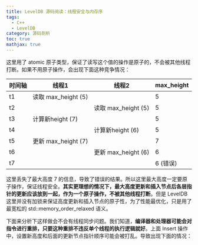 ```yaml
---
title: LevelDB 源码阅读：线程安全与内存序
tags:
  - C++
  - LevelDB
category: 源码剖析
toc: true
mathjax: true
---
```




这里用了 atomic 原子类型，保证了读写这个值的操作是原子的，不会被其他线程打断。如果不用原子操作，会出现下面这种竞争情况：

时间轴   | 线程1                 |线程2                  | max_height
--------|----------------------|----------------------|----------
   t1   |读取 max_height (5)    |                      |    5
   t2   |                      |读取 max_height (5)    |    5
   t3   |计算新height (7)       |                      |    5
   t4   |                      |计算新height (6)       |    5
   t5   |更新 max_height (7)    |                      |    7
   t6   |                      | 更新 max_height (6)   |    6
   t7   |                      |                      |    6 (错误)

这里丢失了最大高度 7 的信息，导致了错误的结果。所以这里最大高度一定要原子操作，保证线程安全。**其实更理想的情况下，最大高度更新和插入节点后各层指针的更新应该放到一起，作为一个原子操作，不被其他线程打断**。但是 LevelDB 这里并没有加锁来保证高度更新和插入节点的原子性，为了性能最优化，只是用了最宽松的 std::memory_order_relaxed 语义。

下面来分析下这样做会不会有线程同步问题。我们知道，**编译器和处理器可能会对指令进行重排，只要这种重排不违反单个线程的执行逻辑就好**。上面 Insert 操作中，设置新高度和后面的更新节点指针顺序可能会被打乱。导致出现下面的情况：
